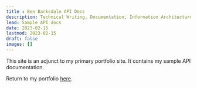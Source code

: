 ```yaml
---
title : Ben Barksdale API Docs
description: Technical Writing, Documentation, Information Architecture
lead: Sample API docs
date: 2023-02-15
lastmod: 2023-02-15
draft: false
images: []
---
```


This site is an adjunct to my primary portfolio site. It contains my sample API documentation.

Return to my portfolio [here](https://benbarksdale.netlify.app).